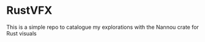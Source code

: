 # RustVFX

This is a simple repo to catalogue my explorations with the Nannou crate for Rust visuals